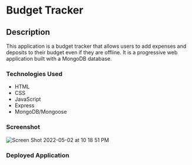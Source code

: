 # Budget Tracker

## Description
This application is a budget tracker that allows users to add expenses and deposits to their budget even if they are offline. It is a progressive web application built with a MongoDB database.

### Technologies Used
* HTML
* CSS
* JavaScript
* Express
* MongoDB/Mongoose

### Screenshot
![Screen Shot 2022-05-02 at 10 18 51 PM](https://user-images.githubusercontent.com/95373448/166404173-49b37f51-3616-46ae-9851-494ecbaf61d4.png)

### Deployed Application
